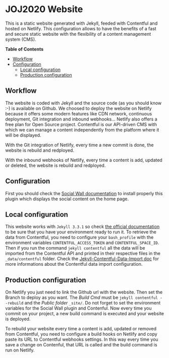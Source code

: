 # JOJ2020 Website

This is a static website generated with Jekyll, feeded with Contentful and hosted on Netlify. This configuration allows to have the benefits of a fast and secure static website with the flexibility of a content management system (CMS).

**Table of Contents**

- [Workflow](#examples)
- [Configuration](#)
  - [Local configuration](#local-configuration)
  - [Production configuration](#production-configuration)

## Workflow
The website is coded with Jekyll and the source code (as you should know :-) is available on Github. We choosed to deploy the website on Netlify because it offers some modern features like CDN network, continuous deployment, Git integration and inbound webhooks... Netlify also offers a free plan for Open Source project. Contentful is our API-driven CMS with which we can manage a content independently from the platform where it will be displayed. 

With the Git integration of Netlify, every time a new commit is done, the website is rebuild and redployed.

With the inbound webhooks of Netlify, every time a content is add, updated or deleted, the website is rebuild and redployed.

## Configuration
First you should check the [Social Wall documentation](https://github.com/MediaComem/jekyll-brand-social-wall) to install properly this plugin which displays the social content on the home page.

## Local configuration
This website works with `Jekyll 3.3.1` so check [the official documentation](https://jekyllrb.com/docs/home/) to be sure that you have your environment ready to run it. To retrieve the data from Contentful, you need to configure your `bash_profile` with the environment variables `CONTENTFUL_ACCESS_TOKEN` and `CONTENTFUL_SPACE_ID`. Then if you run the command `jekyll contentful` all the data will be imported from the Contentful API and printed in their respective files in the `_data/contentful` folder. Check the [Jekyll-Contentful-Data-Import doc](https://github.com/contentful/jekyll-contentful-data-import) for more informations about the Contentful data import configuration.

## Production configuration
On Netlify you just need to link the Github url with the website. Then set the Branch to deploy as you want. The _Build Cmd_ must be `jekyll contentful --rebuild` and the _Public folder_ `_site/`. Do not forget to set the environment variables for the Social Wall plugin and Contenful. Now every time you commit on your project, a new build command is executed and your website is deployed.

To rebuild your website every time a content is add, updated or removed from Contentful, you need to configure a build hooks on Netlify and copy paste its URL to Contentful webhooks settings. In this way every time you save a change on Contenful, that URL is called and the build command is run on Netlify.